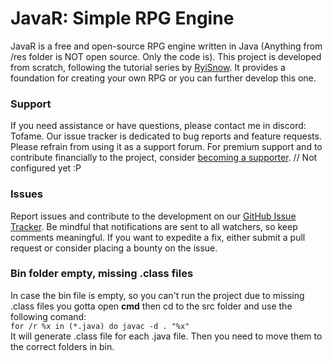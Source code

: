# JavaR: Simple RPG Engine

JavaR is a free and open-source RPG engine written in Java (Anything from /res folder is NOT open source. Only the code is). This project is developed from scratch, following the tutorial series by [RyiSnow](https://www.youtube.com/@RyiSnow/featured). 
It provides a foundation for creating your own RPG or you can further develop this one.

### Support

If you need assistance or have questions, please contact me in discord: Tofame. 
Our issue tracker is dedicated to bug reports and feature requests. Please refrain from using it as a support forum.
For premium support and to contribute financially to the project, consider [becoming a supporter](#link-to-your-supporter-options). // Not configured yet :P

### Issues

Report issues and contribute to the development on our [GitHub Issue Tracker](https://github.com/Tofame/JavaR/issues). 
Be mindful that notifications are sent to all watchers, so keep comments meaningful. 
If you want to expedite a fix, either submit a pull request or consider placing a bounty on the issue.

### Bin folder empty, missing .class files
In case the bin file is empty, so you can't run the project due to missing .class files you gotta open **cmd** 
then cd to the src folder and use the following comand: </br>
```for /r %x in (*.java) do javac -d . "%x"``` </br>
It will generate .class file for each .java file. Then you need to move them to the correct folders in bin.

